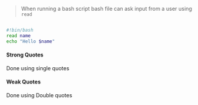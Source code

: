 > When running a bash script bash file can ask input from a user using `read`

```bash

#!bin/bash
read name
echo "Hello $name"
```

#### Strong Quotes
Done using single quotes
#### Weak Quotes
Done using Double quotes